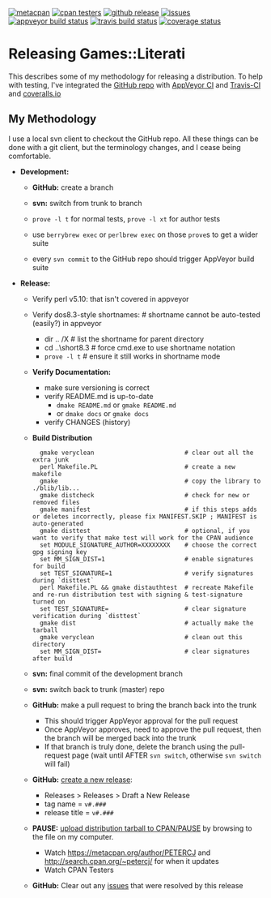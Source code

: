 [![](https://img.shields.io/cpan/v/Games-Literati.svg?colorB=00CC00 "metacpan")](https://metacpan.org/pod/Games::Literati)
[![](http://cpants.cpanauthors.org/dist/Games-Literati.png "cpan testers")](http://matrix.cpantesters.org/?dist=Games-Literati)
[![](https://img.shields.io/github/release/pryrt/Games-Literati.svg "github release")](https://github.com/pryrt/Games-Literati/releases)
[![](https://img.shields.io/github/issues/pryrt/Games-Literati.svg "issues")](https://github.com/pryrt/Games-Literati/issues)
[![](https://ci.appveyor.com/api/projects/status/6gv0lnwj1t6yaykp/branch/master?svg=true "appveyor build status")](https://ci.appveyor.com/project/pryrt/Games-Literati)
[![](https://travis-ci.org/pryrt/Games-Literati.svg?branch=master "travis build status")](https://travis-ci.org/pryrt/Games-Literati)
[![](https://coveralls.io/repos/github/pryrt/Games-Literati/badge.svg?branch=master "coverage status")](https://coveralls.io/github/pryrt/Games-Literati?branch=master)

# Releasing Games::Literati

This describes some of my methodology for releasing a distribution.  To help with testing, I've integrated the
[GitHub repo](https://github.com/pryrt/Games-Literati/)
with [AppVeyor CI](https://ci.appveyor.com/project/pryrt/Games-Literati)
and [Travis-CI](https://travis-ci.org/pryrt/Games-Literati)
and [coveralls.io](https://coveralls.io/github/pryrt/Games-Literati?branch=master)

## My Methodology

I use a local svn client to checkout the GitHub repo.  All these things can be done with a git client, but the terminology changes, and I cease being comfortable.

* **Development:**

    * **GitHub:** create a branch

    * **svn:** switch from trunk to branch

    * `prove -l t` for normal tests, `prove -l xt` for author tests
    * use `berrybrew exec` or `perlbrew exec` on those `prove`s to get a wider suite
    * every `svn commit` to the GitHub repo should trigger AppVeyor build suite

* **Release:**

    * Verify perl v5.10: that isn't covered in appveyor

    * Verify dos8.3-style shortnames:               # shortname cannot be auto-tested (easily?) in appveyor
        * dir .. /X                                 # list the shortname for parent directory
        * cd ..\short8.3                            # force cmd.exe to use shortname notation
        * `prove -l t`                              # ensure it still works in shortname mode

    * **Verify Documentation:**
        * make sure versioning is correct
        * verify README.md is up-to-date
            * `dmake README.md` or `gmake README.md`
            * or `dmake docs` or `gmake docs`
        * verify CHANGES (history)

    * **Build Distribution**

            gmake veryclean                         # clear out all the extra junk
            perl Makefile.PL                        # create a new makefile
            gmake                                   # copy the library to ./blib/lib...
            gmake distcheck                         # check for new or removed files
            gmake manifest                          # if this steps adds or deletes incorrectly, please fix MANIFEST.SKIP ; MANIFEST is auto-generated
            gmake disttest                          # optional, if you want to verify that make test will work for the CPAN audience
            set MODULE_SIGNATURE_AUTHOR=XXXXXXXX    # choose the correct gpg signing key
            set MM_SIGN_DIST=1                      # enable signatures for build
            set TEST_SIGNATURE=1                    # verify signatures during `disttest`
            perl Makefile.PL && gmake distauthtest  # recreate Makefile and re-run distribution test with signing & test-signature turned on
            set TEST_SIGNATURE=                     # clear signature verification during `disttest`
            gmake dist                              # actually make the tarball
            gmake veryclean                         # clean out this directory
            set MM_SIGN_DIST=                       # clear signatures after build

    * **svn:** final commit of the development branch

    * **svn:** switch back to trunk (master) repo

    * **GitHub:** make a pull request to bring the branch back into the trunk
        * This should trigger AppVeyor approval for the pull request
        * Once AppVeyor approves, need to approve the pull request, then the branch will be merged back into the trunk
        * If that branch is truly done, delete the branch using the pull-request page (wait until AFTER `svn switch`, otherwise `svn switch` will fail)

    * **GitHub:** [create a new release](https://help.github.com/articles/creating-releases/):
        * Releases > Releases > Draft a New Release
        * tag name = `v#.###`
        * release title = `v#.###`

    * **PAUSE:** [upload distribution tarball to CPAN/PAUSE](https://pause.perl.org/pause/authenquery?ACTION=add_uri) by browsing to the file on my computer.
        * Watch <https://metacpan.org/author/PETERCJ> and <http://search.cpan.org/~petercj/> for when it updates
        * Watch CPAN Testers

    * **GitHub:** Clear out any [issues](https://github.com/pryrt/Games-Literati/issues/) that were resolved by this release

